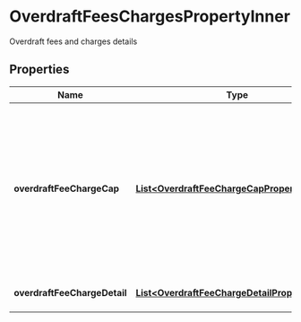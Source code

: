 

# OverdraftFeesChargesPropertyInner

Overdraft fees and charges details

## Properties

| Name | Type | Description | Notes |
|------------ | ------------- | ------------- | -------------|
|**overdraftFeeChargeCap** | [**List&lt;OverdraftFeeChargeCapPropertyInner&gt;**](OverdraftFeeChargeCapPropertyInner.md) | Details about any caps (maximum charges) that apply to a particular fee/charge. Capping can either be based on an amount (in gbp), an amount (in items) or a rate. |  [optional] |
|**overdraftFeeChargeDetail** | [**List&lt;OverdraftFeeChargeDetailPropertyInner&gt;**](OverdraftFeeChargeDetailPropertyInner.md) | Details about the fees/charges |  |



